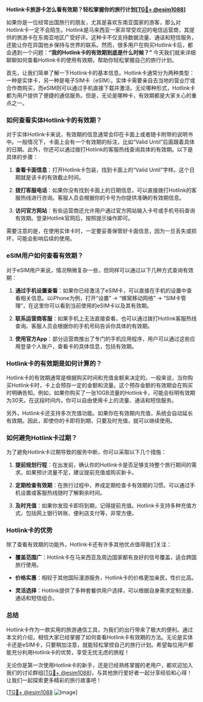 **Hotlink卡旅游卡怎么看有效期？轻松掌握你的旅行计划[[TG💪+ @esim1088](https://t.me/s/esim1088)]**

如果你是一位经常出国旅行的朋友，尤其是喜欢东南亚国家的游客，那么对Hotlink卡一定不会陌生。Hotlink是马来西亚一家非常受欢迎的电信运营商，其提供的旅游卡在东南亚地区广受好评。这种卡不仅支持数据流量、通话和短信服务，还能让你在异国他乡保持与世界的联系。然而，很多用户在购买Hotlink卡后，都会遇到一个问题：**“我的Hotlink卡的有效期到底是什么时候？”** 今天我们就来详细聊聊如何查看Hotlink卡的使用有效期，帮助你轻松掌握自己的旅行计划。

首先，让我们简单了解一下Hotlink卡的基本信息。Hotlink卡通常分为两种类型：一种是实体卡，另一种是电子SIM卡（eSIM）。实体卡需要亲自去当地的营业厅或合作商购买，而eSIM则可以通过手机直接下载并激活。无论哪种形式，Hotlink卡都为用户提供了便捷的通信服务。但是，无论是哪种卡，有效期都是大家关心的重点之一。

### 如何查看实体Hotlink卡的有效期？

对于实体Hotlink卡来说，有效期的信息通常会印在卡面上或者随卡附带的说明书中。一般情况下，卡面上会有一个有效期的标注，比如“Valid Until”后面跟着具体的日期。此外，你还可以通过拨打Hotlink的客服热线查询具体的有效期。以下是具体的步骤：

1. **查看卡面信息**：打开Hotlink卡包装，找到卡面上的“Valid Until”字样。这个日期就是该卡的有效截止时间。
   
2. **拨打客服电话**：如果你没有找到卡面上的日期信息，可以直接拨打Hotlink的客服热线进行咨询。客服人员会根据你的卡号为你提供准确的有效期信息。

3. **访问官方网站**：有些运营商还允许用户通过官方网站输入卡号或手机号码查询有效期。登录Hotlink官网后，按照提示操作即可。

需要注意的是，在使用实体卡时，一定要妥善保管好卡面信息，因为一旦丢失或损坏，可能会影响后续的使用。

### eSIM用户如何查看有效期？

对于eSIM用户来说，情况稍微复杂一些，但同样可以通过以下几种方式查询有效期：

1. **通过手机设置查看**：如果你已经激活了eSIM卡，可以直接在手机的设置中查看相关信息。以iPhone为例，打开“设置” -> “蜂窝移动网络” -> “SIM卡管理”，在这里你可以看到当前使用的eSIM卡以及其有效期。

2. **联系运营商客服**：如果手机上无法直接查看，也可以通过拨打Hotlink客服热线查询。客服人员会根据你的手机号码告诉你具体的有效期。

3. **使用官方App**：部分运营商推出了专门的手机应用程序，用户可以通过这些应用登录个人账户，查看卡的具体信息，包括有效期。

### Hotlink卡的有效期是如何计算的？

Hotlink卡的有效期通常是根据购买时间和充值金额来决定的。一般来说，当你购买Hotlink卡时，卡上会预存一定的金额和流量。这个预存金额的有效期会在购买时明确告知。例如，如果你购买了一张10GB流量的Hotlink卡，可能会标明有效期为30天。在这段时间内，你可以自由使用卡上的流量、通话和短信服务。

另外，Hotlink卡还支持多次充值功能。如果你在有效期内充值，系统会自动延长有效期。因此，即使你的卡即将到期，只要及时充值，就可以继续使用。

### 如何避免Hotlink卡过期？

为了避免Hotlink卡过期导致的服务中断，你可以采取以下几个措施：

1. **提前规划行程**：在出发前，确认你的Hotlink卡是否足够支持整个旅行期间的需求。如果预计流量不足，建议提前充值或购买新卡。

2. **定期检查有效期**：在旅行过程中，养成定期检查卡有效期的习惯。可以通过手机设置或客服热线随时了解剩余时间。

3. **及时充值**：如果你发现卡即将到期，记得提前充值。Hotlink卡支持多种充值方式，包括网上银行转账、便利店支付等，非常方便。

### Hotlink卡的优势

除了查看有效期的功能外，Hotlink卡还有许多其他优点值得我们关注：

- **覆盖范围广**：Hotlink卡在马来西亚及周边国家都有良好的信号覆盖，适合跨国旅行使用。
  
- **价格实惠**：相较于其他国际漫游服务，Hotlink卡的价格更加亲民，性价比高。

- **灵活选择**：Hotlink提供了多种套餐供用户选择，可以根据自身需求定制流量、通话和短信组合。

### 总结

Hotlink卡作为一款实用的旅游通信工具，为我们的出行带来了极大的便利。通过本文的介绍，相信大家已经掌握了如何查看Hotlink卡有效期的方法。无论是实体卡还是eSIM卡，只要稍加注意，就能轻松掌控自己的旅行计划。希望每位用户都能充分利用Hotlink卡的优势，享受无忧无虑的旅程！

无论你是第一次使用Hotlink卡的新手，还是已经熟练掌握的老用户，都欢迎加入我们的讨论群组[[TG💪+ @esim1088](https://t.me/s/esim1088)]，与其他旅行爱好者一起分享经验和心得！让我们一起探索更多精彩的旅行故事吧！

[[TG💪+ @esim1088](https://t.me/s/esim1088) ![Image](https://i.postimg.cc/4NQfJmqS/Snipaste-2025-05-13-00-14-12.png)]